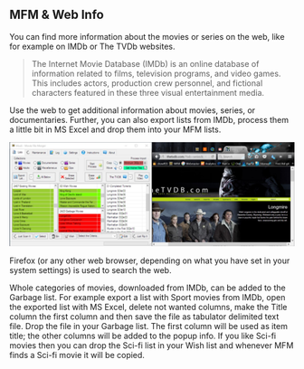 ## MFM & Web Info

You can find more information about the movies or series on the web, like for example on IMDb or The TVDb websites.

>The Internet Movie Database (IMDb) is an online database of information related to films, television programs, and video games. This includes actors, production crew personnel, and fictional characters featured in these three visual entertainment media.

Use the web to get additional information about movies, series, or documentaries.  Further, you can also export lists from IMDb, process them a little bit in MS Excel and drop them into your MFM lists.

![MFM & Info](MFM_Info.jpg)

Firefox (or any other web browser, depending on what you have set in your system settings) is used to search the web.

Whole categories of movies, downloaded from IMDb, can be added to the Garbage list.  For example export a list with Sport movies from IMDb, open the exported list with MS Excel, delete not wanted columns, make the Title column the first column and then save the file as tabulator delimited text file.  Drop the file in your Garbage list.  The first column will be used as item title; the other columns will be added to the popup info.  If you like Sci-fi movies then you can drop the Sci-fi list in your Wish list and whenever MFM finds a Sci-fi movie it will be copied.


